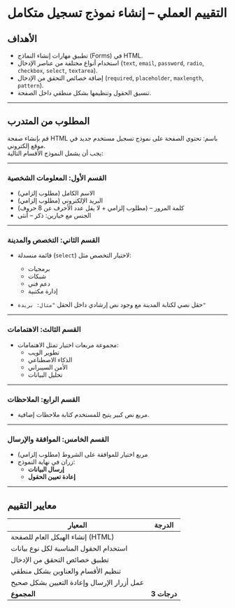 #  التقييم العملي – إنشاء نموذج تسجيل متكامل

##  الأهداف
- تطبيق مهارات إنشاء النماذج (Forms) في HTML.  
- استخدام أنواع مختلفة من عناصر الإدخال (`text`, `email`, `password`, `radio`, `checkbox`, `select`, `textarea`).  
- إضافة خصائص التحقق من الإدخال (`required`, `placeholder`, `maxlength`, `pattern`).  
- تنسيق الحقول وتنظيمها بشكل منطقي داخل الصفحة.

---

##  المطلوب من المتدرب

قم بإنشاء صفحة HTML باسم:
تحتوي الصفحة على نموذج تسجيل مستخدم جديد في موقع إلكتروني.  
يجب أن يشمل النموذج الأقسام التالية:

---

###  القسم الأول: المعلومات الشخصية
- الاسم الكامل (مطلوب إلزامي)
- البريد الإلكتروني (مطلوب إلزامي)
- كلمة المرور  – (مطلوب إلزامي + لا يقل عدد الأحرف عن 8 حروف)  
- الجنس مع خيارين: ذكر – أنثى  

---

###  القسم الثاني: التخصص والمدينة
- قائمة منسدلة (`select`) لاختيار التخصص مثل:
  - برمجيات  
  - شبكات  
  - دعم فني  
  - إدارة مكتبية  

- حقل نصي  لكتابة المدينة مع وجود نص إرشادي داخل الحقل `"مثال: بريدة"`

---

###  القسم الثالث: الاهتمامات
- مجموعة مربعات اختيار تمثل الاهتمامات:
  - تطوير الويب  
  - الذكاء الاصطناعي  
  - الأمن السيبراني  
  - تحليل البيانات  

---

###  القسم الرابع: الملاحظات
- مربع نص كبير يتيح للمستخدم كتابة ملاحظات إضافية.

---

###  القسم الخامس: الموافقة والإرسال
- مربع اختيار للموافقة على الشروط (مطلوب إلزامي)
- زران في نهاية النموذج:
  - **إرسال البيانات** 
  - **إعادة تعيين الحقول** 

---

##  معايير التقييم

| المعيار | الدرجة |
|----------|---------|
| إنشاء الهيكل العام للصفحة (HTML) |   |
| استخدام الحقول المناسبة لكل نوع بيانات |   |
| تطبيق خصائص التحقق من الإدخال  |   |
| تنظيم الأقسام والعناوين بشكل منطقي |   |
| عمل أزرار الإرسال وإعادة التعيين بشكل صحيح |   |
| **المجموع** | **3 درجات** |


